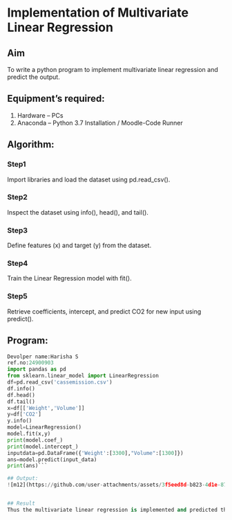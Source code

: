 # Implementation of Multivariate Linear Regression
## Aim
To write a python program to implement multivariate linear regression and predict the output.
## Equipment’s required:
1.	Hardware – PCs
2.	Anaconda – Python 3.7 Installation / Moodle-Code Runner
## Algorithm:
### Step1
Import libraries and load the dataset using pd.read_csv().

### Step2
Inspect the dataset using info(), head(), and tail().

### Step3
Define features (x) and target (y) from the dataset.

### Step4
Train the Linear Regression model with fit().

### Step5
Retrieve coefficients, intercept, and predict CO2 for new input using predict().


## Program:
```python 
Devolper name:Harisha S
ref.no:24900903
import pandas as pd
from sklearn.linear_model import LinearRegression
df=pd.read_csv('cassemission.csv')
df.info()
df.head()
df.tail()
x=df[['Weight','Volume']]
y=df['CO2']
y.info()
model=LinearRegression()
model.fit(x,y)
print(model.coef_)
print(model.intercept_)
inputdata=pd.DataFrame({'Weight':[3300],"Volume":[1300]})
ans=model.predict(input_data)
print(ans)```

## Output:
![m12](https://github.com/user-attachments/assets/3f5eed8d-b823-4d1e-87ea-48b6ea1fd284)


## Result
Thus the multivariate linear regression is implemented and predicted the output using python program.
